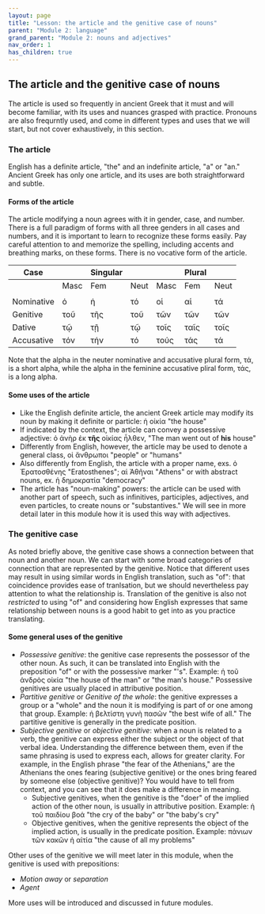 ```yaml
---
layout: page
title: "Lesson: the article and the genitive case of nouns"
parent: "Module 2: language"
grand_parent: "Module 2: nouns and adjectives"
nav_order: 1
has_children: true
---
```


## The article and the genitive case of nouns

The article is used so frequently in ancient Greek that it must and will become familiar, with its uses and nuances grasped with practice. Pronouns are also frequrntly used, and come in different types and uses that we will start, but not cover exhaustively, in this section.

### The article

English has a definite article, "the" and an indefinite article, "a" or "an." Ancient Greek has only one article, and its uses are both straightforward and subtle.

#### Forms of the article
The article modifying a noun agrees with it in gender, case, and number. There is a full paradigm of forms with all three genders in all cases and numbers, and it is important to learn to recognize these forms easily. Pay careful attention to and memorize the spelling, including accents and breathing marks, on these forms. There is no vocative form of the article.

| Case  |    | Singular|    |     | Plural  |     |
| --- | --- | --- | --- | --- | --- | --- |
|    | Masc | Fem  | Neut | Masc | Fem  | Neut |
|  |  |  |  |  |  |  |
| Nominative | ὁ | ἡ | τό | οἱ | αἱ | τά |
| Genitive | τοῦ | τῆς | τοῦ | τῶν | τῶν | τῶν |
| Dative | τῷ | τῇ | τῷ | τοῖς | ταῖς | τοῖς |
| Accusative | τόν | τήν | τό | τούς | τάς | τά |

Note that the alpha in the neuter nominative and accusative plural form, τά, is a short alpha, while the alpha in the feminine accusative pliral form, τάς, is a long alpha.  

#### Some uses of the article

- Like the English definite article, the ancient Greek article may modify its noun by making it definite or particle: ἡ οἰκία "the house"
- If indicated by the context, the article can convey a possessive adjective: ὁ ἀνὴρ ἐκ **τῆς** οἰκίας ἦλθεν, "The man went out of **his** house" 
- Differently from English, however, the article may be used to denote a general class, οἱ ἄνθρωποι "people" or "humans" 
- Also differently from English, the article with a proper name, exs. ὁ Ἐρατοσθένης  "Eratosthenes"; αἱ Ἀθῆναι "Athens" or with abstract nouns, ex. ἡ δημοκρατία "democracy"
- The article has "noun-making" powers: the article can be used with another part of speech, such as infinitives, participles, adjectives, and even particles, to create nouns or "substantives." We will see in more detail later in this module how it is used this way with adjectives.

### The genitive case

As noted briefly above, the genitive case shows a connection between that noun and another noun. We can start with some broad categories of connection that are represented by the genitive. Notice that different uses may result in using similar words in English translation, such as "of": that coincidence provides ease of tranlsation, but we should nevertheless pay attention to what the relationship is. Translation of the genitive is also not *restricted* to using "of" and considering how English expresses that same relationship between nouns is a good habit to get into as you practice translating.

#### Some general uses of the genitive

- *Possessive genitive*: the genitive case represents the possessor of the other noun. As such, it can be translated into English with the preposition "of" or with the possessive marker "'s". Example: ἡ τοῦ ἀνδρὸς οἰκία "the house of the man" or "the man's house." Possessive genitives are usually placed in attributive position. 
- *Partitive genitive* or *Genitive of the whole*: the genitive expresses a group or a "whole" and the noun it is modifying is part of or one among that group. Example: ἡ βελτίστη γυνὴ πασῶν "the best wife of all." The partitive genitive is generally in the predicate position.
- *Subjective genitive* or *objective genitive*: when a noun is related to a verb, the genitive can express either the subject or the object of that verbal idea. Understanding the difference between them, even if the same phrasing is used to express each, allows for greater clarity. For example, in the English phrase "the fear of the Athenians," are the Athenians the ones fearing (subjective genitive) or the ones bring feared by someone else (objective genitive)? You would have to tell from context, and you can see that it does make a difference in meaning.
  - Subjective genitives, when the genitive is the "doer" of the implied action of the other noun, is usually in attributive position. Example: ἡ τοῦ παιδίου βοά "the cry of the baby" or "the baby's cry"
  - Objective genitives, when the genitive represents the object of the implied action, is usually in the predicate position. Example: πάνιων τῶν κακῶν ἡ αἰτία "the cause of all my problems"

Other uses of the genitive we will meet later in this module, when the genitive is used with prepositions:
- *Motion away* or *separation*
- *Agent*

More uses will be introduced and discussed in future modules.
